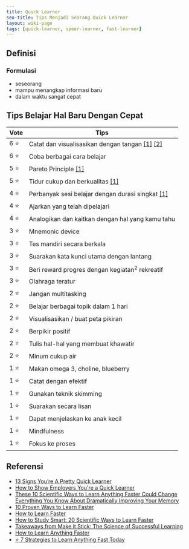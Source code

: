 ```yaml
---
title: Quick Learner
seo-title: Tips Menjadi Seorang Quick Learner
layout: wiki-page
tags: [quick-learner, speer-learner, fast-learner]
---
```


## Definisi

### Formulasi
- seseorang
- mampu menangkap informasi baru
- dalam waktu sangat cepat

## Tips Belajar Hal Baru Dengan Cepat

Vote | Tips
---|---
6 ⭐ | Catat dan visualisasikan dengan tangan [[1]](https://www.daniel-wong.com/2022/03/01/how-to-take-notes/) [[2]](https://fs.blog/feynman-technique/)
6 ⭐ | Coba berbagai cara belajar
5 ⭐ | Pareto Principle [[1]](https://asana.com/resources/pareto-principle-80-20-rule)
5 ⭐ | Tidur cukup dan berkualitas [[1]](https://www.activehealth.sg/read/sleep/how-does-sleep-impact-your-learning)
4 ⭐ | Perbanyak sesi belajar dengan durasi singkat [[1]](https://todoist.com/productivity-methods/pomodoro-technique)
4 ⭐ | Ajarkan yang telah dipelajari
4 ⭐ | Analogikan dan kaitkan dengan hal yang kamu tahu
3 ⭐ | Mnemonic device
3 ⭐ | Tes mandiri secara berkala
3 ⭐ | Suarakan kata kunci utama dengan lantang
3 ⭐ | Beri reward progres dengan kegiatan<sup>2</sup> rekreatif
3 ⭐ | Olahraga teratur
2 ⭐ | Jangan multitasking
2 ⭐ | Belajar berbagai topik dalam 1 hari
2 ⭐ | Visualisasikan / buat peta pikiran
2 ⭐ | Berpikir positif
2 ⭐ | Tulis hal-hal yang membuat khawatir
2 ⭐ | Minum cukup air
1 ⭐ | Makan omega 3, choline, blueberry
1 ⭐ | Catat dengan efektif
1 ⭐ | Gunakan teknik skimming
1 ⭐ | Suarakan secara lisan
1 ⭐ | Dapat menjelaskan ke anak kecil
1 ⭐ | Mindfulness
1 ⭐ | Fokus ke proses

## Referensi
- [13 Signs You’re A Pretty Quick Learner](https://www.lifehack.org/articles/productivity/13-signs-youre-pretty-quick-learner.html)
- [How to Show Employers You're a Quick Learner](https://www.glassdoor.com/blog/guide/quick-learner/)
- [These 10 Scientific Ways to Learn Anything Faster Could Change Everything You Know About Dramatically Improving Your Memory](https://www.inc.com/jeff-haden/these-10-scientific-ways-to-learn-anything-faster-could-change-everything-you-know-about-dramatically-improving-your-memory.html)
- [10 Proven Ways to Learn Faster](https://www.entrepreneur.com/article/323450)
- [How to Learn Faster](https://www.wikihow.com/Learn-Faster)
- [How to Study Smart: 20 Scientific Ways to Learn Faster](https://www.daniel-wong.com/2015/08/17/study-smart/)
- [Takeaways from Make it Stick: The Science of Successful Learning](https://blog.apaonline.org/2020/02/19/takeaways-from-make-it-stick-the-science-of-successful-learning/)
- [How to Learn Anything Faster](https://aliabdaal.com/how-to-learn-anything-faster/)
- [⭐ 7 Strategies to Learn Anything Fast Today](https://www.developgoodhabits.com/learn-anything/)
